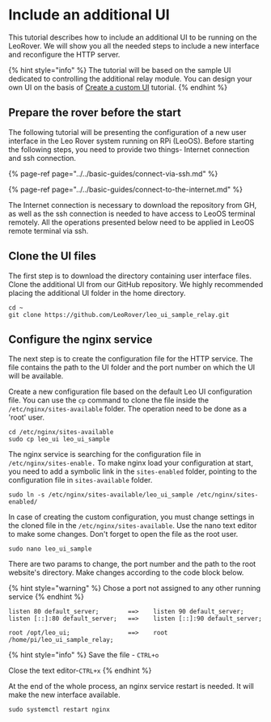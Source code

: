 # Include an additional UI

This tutorial describes how to include an additional UI to be running on the LeoRover. We will show you all the needed steps to include a new interface and reconfigure the HTTP server. 

{% hint style="info" %}
The tutorial will be based on the sample UI dedicated to controlling the additional relay module. You can design your own UI on the basis of [Create a custom UI](sample-ui-relay-funcionality.md) tutorial.
{% endhint %}

## Prepare the rover before the start

The following tutorial will be presenting the configuration of a new user interface in the Leo Rover system running on RPi \(LeoOS\). Before starting the following steps, you need to provide two things- Internet connection and ssh connection.

{% page-ref page="../../basic-guides/connect-via-ssh.md" %}

{% page-ref page="../../basic-guides/connect-to-the-internet.md" %}

 The Internet connection is necessary to download the repository from GH, as well as the ssh connection is needed to have access to LeoOS terminal remotely. All the operations presented below need to be applied in LeoOS remote terminal via ssh.

## Clone the UI files

The first step is to download the directory containing user interface files. Clone the additional UI from our GitHub repository. We highly recommended placing the additional UI folder in the home directory.

```text
cd ~
git clone https://github.com/LeoRover/leo_ui_sample_relay.git
```

## Configure the nginx service

The next step is to create the configuration file for the HTTP service. The file contains the path to the UI folder and the port number on which the UI will be available.

‌Create a new configuration file based on the default Leo UI configuration file. You can use the `cp` command to clone the file inside the `/etc/nginx/sites-available` folder. The operation need to be done as a 'root' user.

```text
cd /etc/nginx/sites-available
sudo cp leo_ui leo_ui_sample
```

The nginx service is searching for the configuration file in `/etc/nginx/sites-enable.` To make nginx load your configuration at start, you need to add a symbolic link in the `sites-enabled` folder, pointing to the configuration file in `sites-available` folder.

```text
sudo ln -s /etc/nginx/sites-available/leo_ui_sample /etc/nginx/sites-enabled/
```

In case of creating the custom configuration, you must change settings in the cloned file in the `/etc/nginx/sites-available`. Use the nano text editor to make some changes. Don't forget to open the file as the root user.

```text
sudo nano leo_ui_sample
```

There are two params to change, the port number and the path to the root website's directory. Make changes according to the code block below. 

{% hint style="warning" %}
Chose a port not assigned to any other running service
{% endhint %}

```text
listen 80 default_server;        ==>    listen 90 default_server;
listen [::]:80 default_server;   ==>    listen [::]:90 default_server;

root /opt/leo_ui;                ==>    root /home/pi/leo_ui_sample_relay;
```

{% hint style="info" %}
Save the file - `CTRL+o`

Close the text editor-`CTRL+x` 
{% endhint %}

At the end of the whole process, an nginx service restart is needed. It will make the new interface available.

```text
sudo systemctl restart nginx
```

## 

